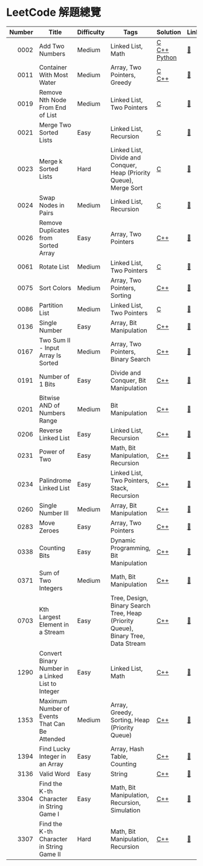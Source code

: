 # LeetCode 解題總覽

| Number | Title | Difficulty | Tags | Solution | Link |
|-------:|-------|------------|------|----------|------|
| 0002 | Add Two Numbers | Medium | Linked List, Math | [C](/source/0002_Add_Two_Numbers.c)<br>[C++](/source/0002_Add_Two_Numbers.cc)<br>[Python](/source/0002_Add_Two_Numbers.py) | [🔗](https://leetcode.com/problems/add-two-numbers/) |
| 0011 | Container With Most Water | Medium | Array, Two Pointers, Greedy | [C](/source/0011_Container_With_Most_Water.c)<br>[C++](/source/0011_Container_With_Most_Water.cc) | [🔗](https://leetcode.com/problems/container-with-most-water/) |
| 0019 | Remove Nth Node From End of List | Medium | Linked List, Two Pointers | [C](/source/0019_Remove_Nth_Node_From_End_of_List.c) | [🔗](https://leetcode.com/problems/remove-nth-node-from-end-of-list/) |
| 0021 | Merge Two Sorted Lists | Easy | Linked List, Recursion | [C](/source/0021_Merge_Two_Sorted_Lists.c) | [🔗](https://leetcode.com/problems/merge-two-sorted-lists/) |
| 0023 | Merge k Sorted Lists | Hard | Linked List, Divide and Conquer, Heap (Priority Queue), Merge Sort | [C](/source/0023_Merge_k_Sorted_Lists.c) | [🔗](https://leetcode.com/problems/merge-k-sorted-lists/) |
| 0024 | Swap Nodes in Pairs | Medium | Linked List, Recursion | [C](/source/0024_Swap_Nodes_in_Pairs.c) | [🔗](https://leetcode.com/problems/swap-nodes-in-pairs/) |
| 0026 | Remove Duplicates from Sorted Array | Easy | Array, Two Pointers | [C++](/source/0026_Remove_Duplicates_from_Sorted_Array.cc) | [🔗](https://leetcode.com/problems/remove-duplicates-from-sorted-array/) |
| 0061 | Rotate List | Medium | Linked List, Two Pointers | [C](/source/0061_Rotate_List.c) | [🔗](https://leetcode.com/problems/rotate-list/) |
| 0075 | Sort Colors | Medium | Array, Two Pointers, Sorting | [C++](/source/0075_Sort_Colors.cc) | [🔗](https://leetcode.com/problems/sort-colors/) |
| 0086 | Partition List | Medium | Linked List, Two Pointers | [C](/source/0086_Partition_List.c) | [🔗](https://leetcode.com/problems/partition-list/) |
| 0136 | Single Number | Easy | Array, Bit Manipulation | [C++](/source/0136_Single_Number.cc) | [🔗](https://leetcode.com/problems/single-number/) |
| 0167 | Two Sum II - Input Array Is Sorted | Medium | Array, Two Pointers, Binary Search | [C++](/source/0167_Two_Sum_II_Input_Array_is_Sorted.cc) | [🔗](https://leetcode.com/problems/two-sum-ii-input-array-is-sorted/) |
| 0191 | Number of 1 Bits | Easy | Divide and Conquer, Bit Manipulation | [C++](/source/0191_Number_of_1_Bits.cc) | [🔗](https://leetcode.com/problems/number-of-1-bits/) |
| 0201 | Bitwise AND of Numbers Range | Medium | Bit Manipulation | [C++](/source/0201_Bitwise_AND_of_Numbers_Range.cc) | [🔗](https://leetcode.com/problems/bitwise-and-of-numbers-range/) |
| 0206 | Reverse Linked List | Easy | Linked List, Recursion | [C++](/source/0206_Reverse_Linked_List.cc) | [🔗](https://leetcode.com/problems/reverse-linked-list/) |
| 0231 | Power of Two | Easy | Math, Bit Manipulation, Recursion | [C++](/source/0231_Power_of_Two.cc) | [🔗](https://leetcode.com/problems/power-of-two/) |
| 0234 | Palindrome Linked List | Easy | Linked List, Two Pointers, Stack, Recursion | [C++](/source/0234_Palindrome_Linked_list.cc) | [🔗](https://leetcode.com/problems/palindrome-linked-list/) |
| 0260 | Single Number III | Medium | Array, Bit Manipulation | [C++](/source/0260_Single_Number_III.cc) | [🔗](https://leetcode.com/problems/single-number-iii/) |
| 0283 | Move Zeroes | Easy | Array, Two Pointers | [C++](/source/0283_Move_Zeroes.cc) | [🔗](https://leetcode.com/problems/move-zeroes/) |
| 0338 | Counting Bits | Easy | Dynamic Programming, Bit Manipulation | [C++](/source/0338_Counting_Bits.cc) | [🔗](https://leetcode.com/problems/counting-bits/) |
| 0371 | Sum of Two Integers | Medium | Math, Bit Manipulation | [C++](/source/0371_Sum_of_Two_Integers.cc) | [🔗](https://leetcode.com/problems/sum-of-two-integers/) |
| 0703 | Kth Largest Element in a Stream | Easy | Tree, Design, Binary Search Tree, Heap (Priority Queue), Binary Tree, Data Stream | [C++](/source/0703_Kth_Largest_Element_in_a_Stream.cc) | [🔗](https://leetcode.com/problems/kth-largest-element-in-a-stream/) |
| 1290 | Convert Binary Number in a Linked List to Integer | Easy | Linked List, Math | [C++](/source/1290_Convert_Binary_Number_in_a_Linked_List_to_Integer.cc) | [🔗](https://leetcode.com/problems/convert-binary-number-in-a-linked-list-to-integer/) |
| 1353 | Maximum Number of Events That Can Be Attended | Medium | Array, Greedy, Sorting, Heap (Priority Queue) | [C++](/source/1353_Maximum_Number_of_Events_That_Can_Be_Attended.cc) | [🔗](https://leetcode.com/problems/maximum-number-of-events-that-can-be-attended/) |
| 1394 | Find Lucky Integer in an Array | Easy | Array, Hash Table, Counting | [C++](/source/1394_Find_Lucky_Integer_in_an_Array.cc) | [🔗](https://leetcode.com/problems/find-lucky-integer-in-an-array/) |
| 3136 | Valid Word | Easy | String | [C++](/source/3136_Valid_Word.cc) | [🔗](https://leetcode.com/problems/valid-word/) |
| 3304 | Find the K-th Character in String Game I | Easy | Math, Bit Manipulation, Recursion, Simulation | [C++](/source/3304_Find_the_K-th_Character_in_String_Game_I.cc) | [🔗](https://leetcode.com/problems/find-the-k-th-character-in-string-game-i/) |
| 3307 | Find the K-th Character in String Game II | Hard | Math, Bit Manipulation, Recursion | [C++](/source/3307_Find_the_K-th_Character_in_String_Game_II.cc) | [🔗](https://leetcode.com/problems/find-the-k-th-character-in-string-game-ii/) |
